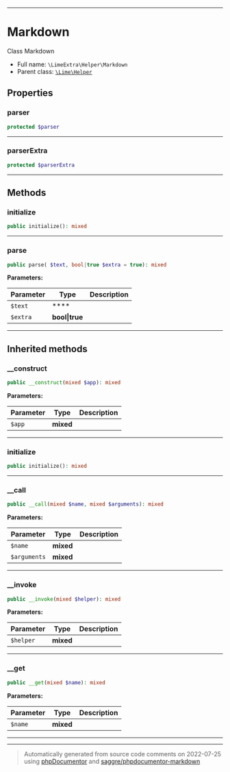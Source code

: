 ***

# Markdown

Class Markdown



* Full name: `\LimeExtra\Helper\Markdown`
* Parent class: [`\Lime\Helper`](../../Lime/Helper.md)



## Properties


### parser



```php
protected $parser
```






***

### parserExtra



```php
protected $parserExtra
```






***

## Methods


### initialize



```php
public initialize(): mixed
```











***

### parse



```php
public parse( $text, bool|true $extra = true): mixed
```








**Parameters:**

| Parameter | Type | Description |
|-----------|------|-------------|
| `$text` | **** |  |
| `$extra` | **bool&#124;true** |  |




***


## Inherited methods


### __construct



```php
public __construct(mixed $app): mixed
```








**Parameters:**

| Parameter | Type | Description |
|-----------|------|-------------|
| `$app` | **mixed** |  |




***

### initialize



```php
public initialize(): mixed
```











***

### __call



```php
public __call(mixed $name, mixed $arguments): mixed
```








**Parameters:**

| Parameter | Type | Description |
|-----------|------|-------------|
| `$name` | **mixed** |  |
| `$arguments` | **mixed** |  |




***

### __invoke



```php
public __invoke(mixed $helper): mixed
```








**Parameters:**

| Parameter | Type | Description |
|-----------|------|-------------|
| `$helper` | **mixed** |  |




***

### __get



```php
public __get(mixed $name): mixed
```








**Parameters:**

| Parameter | Type | Description |
|-----------|------|-------------|
| `$name` | **mixed** |  |




***


***
> Automatically generated from source code comments on 2022-07-25 using [phpDocumentor](http://www.phpdoc.org/) and [saggre/phpdocumentor-markdown](https://github.com/Saggre/phpDocumentor-markdown)
